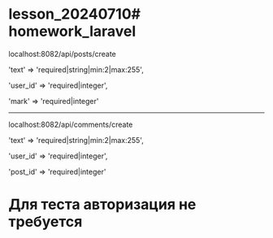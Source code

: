 # lesson_20240710# homework_laravel


localhost:8082/api/posts/create

'text' => 'required|string|min:2|max:255', 

'user_id' => 'required|integer', 

'mark' => 'required|integer'

----------------------------------------------------------------------------

localhost:8082/api/comments/create

'text' => 'required|string|min:2|max:255',

'user_id' => 'required|integer',

'post_id' => 'required|integer'

# Для теста авторизация не требуется
